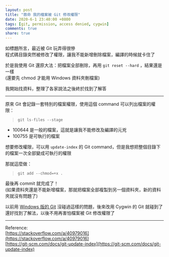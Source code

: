 ```yaml
---
layout: post
title: "救命 我的檔案被 Git 修改權限"
date: 2020-6-1 23:40:00 +0800
tags: [git, permission, access denied, cygwin]
comments: true
share: true
---
```


如標題所言，最近被 Git 玩弄得很慘  
程式碼目錄突然被修改了權限，讓我不能新增刪除檔案，編譯的時候就卡住了

於是我使用 Git 還原大法：把檔案全部刪除，再用 `git reset --hard` ，結果還是一樣  
(還要先 chmod 才能用 Windows 資料夾刪檔案)

我開始找資料，整理了各家說法之後終於找到了解答

----------

原來 Git 會記錄一套特別的檔案權限，使用這個 command 可以列出檔案的權限：

> `git ls-files --stage`

* 100644 是一般的檔案，這就是讓我不能修改及編譯的元兇
* 100755 是可執行的檔案

想要修改權限，可以用 `update-index` 的 Git command，但是我想把整個目錄下的檔案一次全部變成可執行的權限

那就這麼做：

> `git add --chmod=+x .`

最後再 commit 就完成了！  
(如果資料夾還是不能新增檔案，那就把檔案全部複製到另一個資料夾，新的資料夾就沒有問題了)

以前用 [Windows 版的 Git][Git] 沒碰過這樣的問題，後來改用 Cygwin 的 Git 就碰到了  
還好找到了解法，以後不用再害怕檔案被 Git 修改權限了

----------

Reference:  
[https://stackoverflow.com/a/40979016](https://stackoverflow.com/a/40979016)  
[https://git-scm.com/docs/git-update-index](https://git-scm.com/docs/git-update-index)

[Git]: https://git-scm.com/
